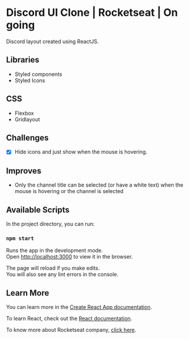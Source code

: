 # Discord UI Clone | Rocketseat | On going

Discord layout created using ReactJS.

## Libraries
 - Styled components
 - Styled Icons

## CSS
 - Flexbox
 - Gridlayout

## Challenges
- [x] Hide icons and just show when the mouse is hovering.

## Improves
- Only the channel title can be selected (or have a white text) when the mouse is hovering or the channel is selected

## Available Scripts

In the project directory, you can run:

### `npm start`

Runs the app in the development mode.<br />
Open [http://localhost:3000](http://localhost:3000) to view it in the browser.

The page will reload if you make edits.<br />
You will also see any lint errors in the console.

## Learn More

You can learn more in the [Create React App documentation](https://facebook.github.io/create-react-app/docs/getting-started).

To learn React, check out the [React documentation](https://reactjs.org/).

To know more about Rocketseat company, [click here](https://rocketseat.com.br/).
